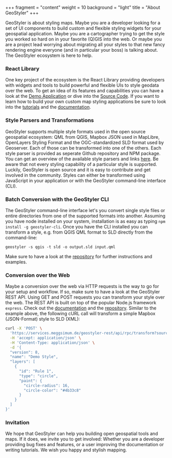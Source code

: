+++
fragment = "content"
weight = 10
background = "light"
title = "About GeoStyler"
+++

GeoStyler is about styling maps. Maybe you are a developer looking for a set of UI components 
to build custom and flexible styling widgets for your geospatial application. Maybe you 
are a cartographer trying to get the style you worked so hard on in your favorite (Q)GIS into the 
web. Or maybe you are a project lead worrying about migrating all your styles to that new fancy 
rendering engine everyone (and in particular your boss) is talking about. The GeoStyler ecosystem is 
here to help. 

###  React Library

One key project of the ecosystem is the React Library providing developers with widgets and 
tools to build powerful and flexible UIs to style geodata over the web. To get an idea of 
its features and capabilities you can have a look at the [Demo Application](https://geostyler.github.io/geostyler-demo/) or dive into the [Source Code](https://github.com/geostyler/geostyler-demo). If you want to learn how to build your own custom map styling applications 
be sure to look into the [tutorials](/#tutorials) and the [documentation](https://geostyler.github.io/geostyler/latest/index.html).

### Style Parsers and Transformations

GeoStyler supports multiple style formats used in the open source geospatial ecosystem: 
QML from QGIS, Mapbox JSON used in MapLibre, OpenLayers Styling Format and the OGC-standardized 
SLD format used by Geoserver. Each of those can be transformed into one of the others. Each style parser is provided as seperate Github 
repository and NPM package. You can get an overview of the available style parsers and 
links [here](/parsers). Be aware that not every styling capability of a particular style 
is supported. Luckily, GeoStyler is open source and it is easy to contribute and get 
involved in the community. Styles can either be transformed using JavaScript in your application 
or with the GeoStyler command-line interface (CLI). 

### Batch Conversion with the GeoStyler CLI 

The GeoStyler command-line interface let's you convert single style files or entire directories from one of the 
supported formats into another. Assuming you have node installed on your system, installation 
is as easy as typing `npm install -g geostyler-cli`. Once you have the CLI installed you 
can transform a style, e.g. from QGIS QML format to SLD directly from the command-line: 

```
geostyler -s qgis -t sld -o output.sld input.qml
```

Make sure to have a look at the [repository](https://github.com/geostyler/geostyler-cli) for 
further instructions and examples. 

### Conversion over the Web

Maybe a conversion over the web via HTTP requests is the way to go for your setup and workflow.
If so, make sure to have a look at the GeoStyler REST API. Using GET and POST 
requests you can transform your style over the web. The REST API is built on top of the popular 
Node.js framework `express`. Check out the [documentation](https://services.meggsimum.de/geostyler-rest/api-docs) and the [repository](https://github.com/geostyler/geostyler-rest). 
Similar to the example above, the following cURL call will transform a simple Mapbox (JSON-Format) style to SLD (XML): 


<!-- Erst Rücksprache mit Christian Mayer ob Meggsimum API verlinkt werden kann / soll -->
<!-- Alternative: Local dev-host dann müsste oben noch ein Satz rein, der darauf 
hinweist, dass eine API auf localhost gestartet werden muss -->
```sh
curl -X 'POST' \
  'https://services.meggsimum.de/geostyler-rest/api/rpc/transform?sourceFormat=Mapbox&targetFormat=SLD' \
  -H 'accept: application/json' \
  -H 'Content-Type: application/json' \
  -d '{
  "version": 8,
  "name": "Demo Style",
  "layers": [
    {
      "id": "Rule 1",
      "type": "circle",
      "paint": {
        "circle-radius": 16,
        "circle-color": "#4b33c8"
      }
    }
  ]
}'
```

 
### Invitation 

We hope that GeoStyler can help you building open geospatial tools 
and maps. If it does, we invite you to get involved: Whether you 
are a developer providing bug fixes and features, or a user improving 
the documentation or writing tutorials. We wish you happy and stylish 
mapping.   